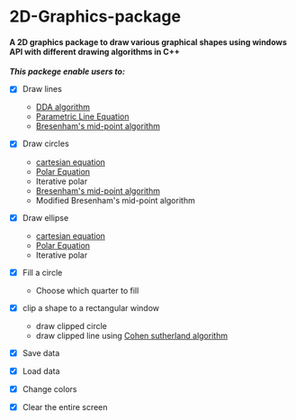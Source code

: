 # 2D-Graphics-package
#### A 2D graphics package to draw various graphical shapes using windows API with different drawing algorithms in C++ ####
***This packege enable users to:***

- [x] Draw lines 
    - [DDA algorithm](https://en.wikipedia.org/wiki/Digital_differential_analyzer_(graphics_algorithm))
    - [Parametric Line Equation](https://en.wikipedia.org/wiki/Parametric_equation)
    - [Bresenham's mid-point algorithm](https://en.wikipedia.org/wiki/Bresenham%27s_line_algorithm) 
    
- [x] Draw circles
    - [cartesian equation](https://en.wikipedia.org/wiki/Circle#Cartesian_coordinates)
    - [Polar Equation](https://en.wikipedia.org/wiki/Circle#Polar_coordinates)
    - Iterative polar <br/>
    - [Bresenham's mid-point algorithm](https://en.wikipedia.org/wiki/Midpoint_circle_algorithm)
    - Modified Bresenham's mid-point algorithm  
   
- [x] Draw ellipse
    - [cartesian equation](https://en.wikipedia.org/wiki/Ellipse#Standard_equation)
    - [Polar Equation](https://en.wikipedia.org/wiki/Ellipse#Polar_forms)
    - Iterative polar 
    
- [x] Fill a circle
  - Choose which quarter to fill  
 
- [x] clip a shape to a rectangular window
  - draw clipped circle
  - draw clipped line using [Cohen sutherland algorithm](https://en.wikipedia.org/wiki/Cohen%E2%80%93Sutherland_algorithm)
  
- [x] Save data 
- [x] Load data 
- [x] Change colors 
- [x] Clear the entire screen    


